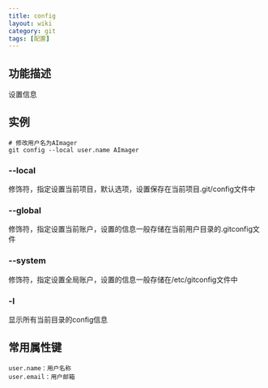 ```yaml
---
title: config
layout: wiki
category: git
tags: [配置]
---
```


## 功能描述

设置信息

## 实例

~~~Text
# 修改用户名为AImager
git config --local user.name AImager
~~~

### --local

修饰符，指定设置当前项目，默认选项，设置保存在当前项目.git/config文件中

### --global

修饰符，指定设置当前账户，设置的信息一般存储在当前用户目录的.gitconfig文件

### --system

修饰符，指定设置全局账户，设置的信息一般存储在/etc/gitconfig文件中

### -l

显示所有当前目录的config信息

## 常用属性键

~~~Text
user.name：用户名称
user.email：用户邮箱
~~~
